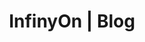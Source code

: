 ---
title: "InfinyOn | Blog"
header: "InfinyOn Blog"
description: "Learn about event processing and real-time data apps"
---